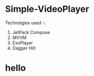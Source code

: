 # Simple-VideoPlayer

Technolgies used -:

1) JetPack Compose
2) MVVM
3) ExoPlayer
4) Dagger Hilt
# hello
